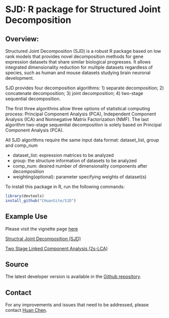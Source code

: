 # SJD: R package for Structured Joint Decomposition

<!--
[![Travis build status](https://travis-ci.com/CHuanSite/SJD.svg?branch=main)](https://travis-ci.com/CHuanSite/SJD)
[![R-CMD-check](https://github.com/CHuanSite/SJD/workflows/R-CMD-check/badge.svg)](https://github.com/CHuanSite/SJD/actions)
-->

## Overview:

Structured Joint Decomposiiton (SJD) is a robust R package based on low rank models that provides novel decomposition methods for gene expression datasets that share similar biological progresses. It allows integrated dimensionality reduction for multiple datasets regardless of species, such as human and mouse datasets studying brain neuronal development. 

SJD provides four decomposition algorithms: 1) separate decomposition; 2) concatenate decomposition; 3) joint decomposition; 4) two-stage sequential decomposition. 

The first three algorithms allow three options of statistical computing process: Principal Component Analysis (PCA), Independent Component Analysis (ICA) and Nonnegative Matrix Factorization (NMF). 
The last algorithm two-stage sequential decomposition is solely based on Principal Component Analysis (PCA).

All SJD algorithms require the same input data format: dataset_list, group and comp_num

- dataset_list: expression matrices to be analyzed
- group: the structure information of datasets to be analyzed
- comp_num: desired number of dimensionality components after decomposition
- weighting(optional): parameter specifying weights of dataset(s) 

To install this package in R, run the following commands:

```R
library(devtools)
install_github("CHuanSite/SJD")
```

## Example Use

Please visit the vignette page [here](https://chuansite.github.io/SJD/)

[Structral Joint Decomposition (SJD)](https://chuansite.github.io/SJD/articles/StructralJointDecomposition.html)

[Two Stage Linked Component Analysis (2s-LCA)](https://chuansite.github.io/SJD/articles/twoStageLCA.html)

## Source

The latest developer version is available in the [Github repository](https://github.com/CHuanSite/SJD).

## Contact

For any improvements and issues that need to be addressed, please contact [Huan Chen](mailto:hchen130@jhu.edu).



